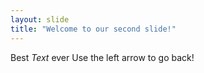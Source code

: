```yaml
---
layout: slide
title: "Welcome to our second slide!"
---
```

Best _Text_ ever
Use the left arrow to go back!
